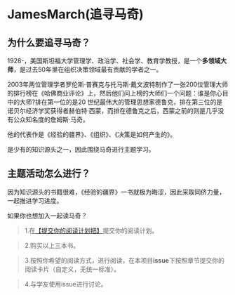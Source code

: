 # JamesMarch(追寻马奇)

## 为什么要追寻马奇？

1928-，美国斯坦福大学管理学、政治学、社会学、教育学教授，是一个**多领域大师**，是过去50年里在组织决策领域最有贡献的学者之一。

2003年两位管理学者罗伦斯·普赛克与托马斯·戴文波特制作了一张200位管理大师的排行榜在《哈佛商业评论》上，然后他们问上榜的大师们一个问题：谁是你心目中的大师?排在第一位的是20 世纪最伟大的管理思想家德鲁克，排在第三位的是诺贝尔经济学奖获得者赫伯特·西蒙，而排在德鲁克之后，西蒙之前的则是几乎没有公众知名度的詹姆斯·马奇。

他的代表作是《经验的疆界》、《组织》、《决策是如何产生的》。


是少有的知识源头之一，因此围绕马奇进行主题学习。

## 主题活动怎么进行？
因为知识源头的书籍很难，《经验的疆界》一书就极为晦涩，因此采取同侪力量，一起推进学习进度。

如果你也想加入一起读马奇？
> 1.在[【提交你的阅读计划把】](https://github.com/absir1949/JamesMarch/issues/2)提交你的阅读计划。

> 2.购买以上三本书。

> 3.按照你希望的阅读方式，进行阅读，在本项目**issue**下按照章节提交你的阅读卡片（自定义，无统一标准）。

> 4.与学友使用issue进行讨论。






